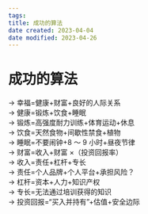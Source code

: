 ```yaml
---
tags:
title: 成功的算法
date created: 2023-04-04
date modified: 2023-04-26
---
```


# 成功的算法

→ 幸福=健康+财富+良好的人际关系  
→ 健康=锻炼+饮食+睡眠  
→ 锻炼=高强度耐力训练+体育运动+休息  
→ 饮食=天然食物+间歇性禁食+植物  
→ 睡眠=不要闹钟+8 ～ 9 小时+昼夜节律  
→ 财富=收入+财富 ×（投资回报率）  
→ 收入=责任+杠杆+专长  
→ 责任=个人品牌+个人平台+承担风险？  
→ 杠杆=资本+人力+知识产权  
→ 专长=无法通过培训获得的知识  
→ 投资回报=“买入并持有”+估值+安全边际
